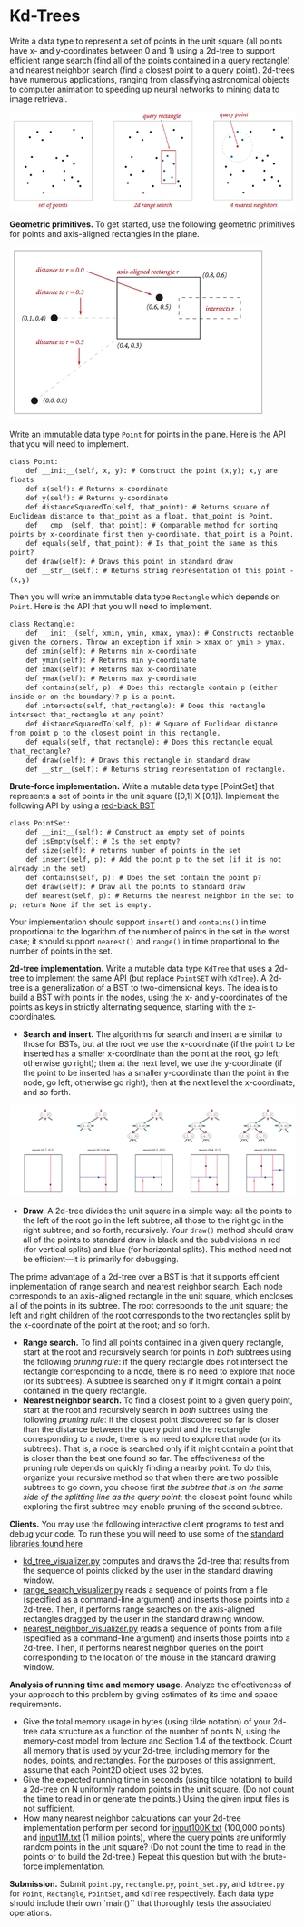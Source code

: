 # Kd-Trees

Write a data type to represent a set of points in the unit square (all points have x- and y-coordinates between 0 and 1) using a 2d-tree to support efficient range search (find all of the points contained in a query rectangle) and nearest neighbor search (find a closest point to a query point). 2d-trees have numerous applications, ranging from classifying astronomical objects to computer animation to speeding up neural networks to mining data to image retrieval.

![kdtree-ops](files/kdtree-ops.png)

__Geometric primitives.__ To get started, use the following geometric primitives for points and axis-aligned rectangles in the plane.

![RectHV](files/RectHV.png)

Write an immutable data type `Point` for points in the plane. Here is the API that you will need to implement.

```
class Point:
    def __init__(self, x, y): # Construct the point (x,y); x,y are floats
    def x(self): # Returns x-coordinate
    def y(self): # Returns y-coordinate
    def distanceSquaredTo(self, that_point): # Returns square of Euclidean distance to that_point as a float. that_point is Point. 
    def __cmp__(self, that_point): # Comparable method for sorting points by x-coordinate first then y-coordinate. that_point is a Point.
    def equals(self, that_point): # Is that_point the same as this point?
    def draw(self): # Draws this point in standard draw
    def __str__(self): # Returns string representation of this point - (x,y)
```

Then you will write an immutable data type `Rectangle` which depends on `Point`. Here is the API that you will need to implement.

```
class Rectangle:
    def __init__(self, xmin, ymin, xmax, ymax): # Constructs rectanble given the corners. Throw an exception if xmin > xmax or ymin > ymax.
    def xmin(self): # Returns min x-coordinate
    def ymin(self): # Returns min y-coordinate
    def xmax(self): # Returns max x-coordinate
    def ymax(self): # Returns max y-coordinate
    def contains(self, p): # Does this rectangle contain p (either inside or on the boundary)? p is a point.
    def intersects(self, that_rectangle): # Does this rectangle intersect that_rectangle at any point?
    def distanceSquaredTo(self, p): # Square of Euclidean distance from point p to the closest point in this rectangle. 
    def equals(self, that_rectangle): # Does this rectangle equal that_rectangle?
    def draw(self): # Draws this rectangle in standard draw
    def __str__(self): # Returns string representation of rectangle.
```

__Brute-force implementation.__ Write a mutable data type [PointSet] that represents a set of points in the unit square ([0,1] X [0,1]). Implement the following API by using a [red-black BST](https://github.com/darekj28/big-four-tech/blob/master/2_algorithms/3_searching/3_balanced_search_trees/red_black_bst.py) 
```
class PointSet:
    def __init__(self): # Construct an empty set of points
    def isEmpty(self): # Is the set empty?
    def size(self): # returns number of points in the set
    def insert(self, p): # Add the point p to the set (if it is not already in the set)
    def contains(self, p): # Does the set contain the point p?
    def draw(self): # Draw all the points to standard draw 
    def nearest(self, p): # Returns the nearest neighbor in the set to p; return None if the set is empty.
```

Your implementation should support `insert()` and `contains()` in time proportional to the logarithm of the number of points in the set in the worst case; it should support `nearest()` and `range()` in time proportional to the number of points in the set.

__2d-tree implementation.__ Write a mutable data type `KdTree` that uses a 2d-tree to implement the same API (but replace `PointSET` with `KdTree`). A 2d-tree is a generalization of a BST to two-dimensional keys. The idea is to build a BST with points in the nodes, using the x- and y-coordinates of the points as keys in strictly alternating sequence, starting with the x-coordinates.

- __Search and insert.__ The algorithms for search and insert are similar to those for BSTs, but at the root we use the x-coordinate (if the point to be inserted has a smaller x-coordinate than the point at the root, go left; otherwise go right); then at the next level, we use the y-coordinate (if the point to be inserted has a smaller y-coordinate than the point in the node, go left; otherwise go right); then at the next level the x-coordinate, and so forth.

![insert](files/insert.png)

- __Draw.__ A 2d-tree divides the unit square in a simple way: all the points to the left of the root go in the left subtree; all those to the right go in the right subtree; and so forth, recursively. Your `draw()` method should draw all of the points to standard draw in black and the subdivisions in red (for vertical splits) and blue (for horizontal splits). This method need not be efficient—it is primarily for debugging.

The prime advantage of a 2d-tree over a BST is that it supports efficient implementation of range search and nearest neighbor search. Each node corresponds to an axis-aligned rectangle in the unit square, which encloses all of the points in its subtree. The root corresponds to the unit square; the left and right children of the root corresponds to the two rectangles split by the x-coordinate of the point at the root; and so forth.

- __Range search.__ To find all points contained in a given query rectangle, start at the root and recursively search for points in _both_ subtrees using the following _pruning rule_: if the query rectangle does not intersect the rectangle corresponding to a node, there is no need to explore that node (or its subtrees). A subtree is searched only if it might contain a point contained in the query rectangle.
- __Nearest neighbor search.__ To find a closest point to a given query point, start at the root and recursively search in _both_ subtrees using the following _pruning rule_: if the closest point discovered so far is closer than the distance between the query point and the rectangle corresponding to a node, there is no need to explore that node (or its subtrees). That is, a node is searched only if it might contain a point that is closer than the best one found so far. The effectiveness of the pruning rule depends on quickly finding a nearby point. To do this, organize your recursive method so that when there are two possible subtrees to go down, you choose first _the subtree that is on the same side of the splitting line as the query point_; the closest point found while exploring the first subtree may enable pruning of the second subtree.

__Clients.__  You may use the following interactive client programs to test and debug your code. To run these you will need to use some of the [standard libraries found here](https://github.com/darekj28/big-four-tech/tree/master/1_learn_python)

- [kd_tree_visualizer.py](kd_tree_visualizer.py) computes and draws the 2d-tree that results from the sequence of points clicked by the user in the standard drawing window.
- [range_search_visualizer.py](range_search_visualizer.py) reads a sequence of points from a file (specified as a command-line argument) and inserts those points into a 2d-tree. Then, it performs range searches on the axis-aligned rectangles dragged by the user in the standard drawing window.
- [nearest_neighbor_visualizer.py](nearest_neighbor_visualizer.py) reads a sequence of points from a file (specified as a command-line argument) and inserts those points into a 2d-tree. Then, it performs nearest neighbor queries on the point corresponding to the location of the mouse in the standard drawing window.

__Analysis of running time and memory usage.__ Analyze the effectiveness of your approach to this problem by giving estimates of its time and space requirements.

- Give the total memory usage in bytes (using tilde notation) of your 2d-tree data structure as a function of the number of points N, using the memory-cost model from lecture and Section 1.4 of the textbook. Count all memory that is used by your 2d-tree, including memory for the nodes, points, and rectangles. For the purposes of this assignment, assume that each Point2D object uses 32 bytes.
- Give the expected running time in seconds (using tilde notation) to build a 2d-tree on N uniformly random points in the unit square. (Do not count the time to read in or generate the points.) Using the given input files is not sufficient.
- How many nearest neighbor calculations can your 2d-tree implementation perform per second for [input100K.txt](files/input100K.txt) (100,000 points) and [input1M.txt](files/input1M.txt) (1 million points), where the query points are uniformly random points in the unit square? (Do not count the time to read in the points or to build the 2d-tree.) Repeat this question but with the brute-force implementation.

__Submission.__  Submit `point.py`, `rectangle.py`, `point_set.py`, and `kdtree.py` for `Point`, `Rectangle`, `PointSet`, and `KdTree` respectively. Each data type should include their own `main()`` that thoroughly tests the associated operations. 